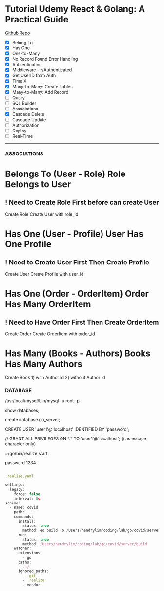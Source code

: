 # Tutorial Udemy React & Golang: A Practical Guide

[Github Repo](https://github.com/myhendry/fiber_react_tutorial)

- [x] Belong To
- [x] Has One
- [x] One-to-Many
- [x] No Record Found Error Handling
- [x] Authentication
- [x] Middleware - IsAuthenticated
- [x] Get UserID from Auth
- [x] Time X
- [x] Many-to-Many: Create Tables
- [x] Many-to-Many: Add Record
- [ ] Query
- [ ] SQL Builder
- [ ] Associations
- [x] Cascade Delete
- [ ] Cascade Update
- [ ] Authorization
- [ ] Deploy
- [ ] Real-Time

---

### ASSOCIATIONS

# Belongs To (User - Role) Role Belongs to User

## ! Need to Create Role First before can create User

Create Role
Create User with role_id

# Has One (User - Profile) User Has One Profile

## ! Need to Create User First Then Create Profile

Create User
Create Profile with user_id

# Has One (Order - OrderItem) Order Has Many OrderItem

## ! Need to Have Order First Then Create OrderItem

Create Order
Create OrderItem with order_id

# Has Many (Books - Authors) Books Has Many Authors

Create Book 1) with Author Id 2) without Author Id

### DATABASE

/usr/local/mysql/bin/mysql -u root -p

show databases;

create database go_server;

CREATE USER 'user1'@'localhost' IDENTIFIED BY 'password';

// GRANT ALL PRIVILEGES ON \*.\* TO 'user1'@'localhost';
(\ as escape character only)

~/go/bin/realize start

password 1234

```javascript

.realize.yaml

settings:
  legacy:
    force: false
    interval: 0s
schema:
  - name: covid
    path: .
    commands:
      install:
        status: true
        method: go build -o /Users/hendrylim/coding/lab/go/covid/server/build
      run:
        status: true
        method: /Users/hendrylim/coding/lab/go/covid/server/build
    watcher:
      extensions:
        - go
      paths:
        - /
      ignored_paths:
        - .git
        - .realize
        - vendor

```
